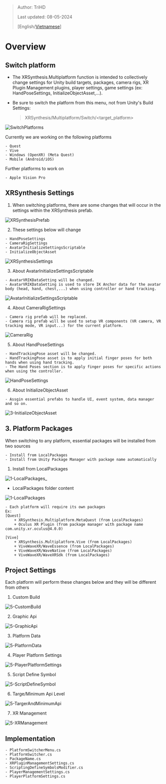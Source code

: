 > Author: TriHD
> 
> Last updated: 08-05-2024
> 
> [English/[Vietnamese](../PlatformSwitcher.md)]
# Overview

## Switch platform
 
- The XRSynthesis.Multiplatform function is intended to collectively change settings for Unity build targets, packages, camera rigs, XR Plugin Management plugins, player settings, game settings (ex: HandPoseSettings, InitializeObjectAsset,...).
- Be sure to switch the platform from this menu, not from Unity's Build Settings:

  > XRSynthesis/Multiplatform/Switch/<target_platform>

![SwitchPlatforms](../../Images/PlatformSwitcher/0-SwitchPlatforms.png)

Currently we are working on the following platforms
````
- Quest
- Vive
- Windows (OpenXR) (Meta Quest)
- Mobile (Android/iOS)
````

Further platforms to work on 
````
- Apple Vision Pro
````

## XRSynthesis Settings

1. When switching platforms, there are some changes that will occur in the settings within the XRSynthesis prefab.

![XRSynthesisPrefab](../../Images/PlatformSwitcher/2-XRSynthesisPrefab.png)

2. These settings below will change
````
- HandPoseSettings
- CameraRigSettings
- AvatarInitializeSettingsScriptable
- InitializeObjectAsset
````

![XRSynthesisSettings](../../Images/PlatformSwitcher/2-XRSynthesisSettings.png)

3. About AvatarInitializeSettingsScriptable
```` 
- AvatarVRIKDataSetting will be changed.
- AvatarVRIKDataSetting is used to store IK Anchor data for the avatar body (head, hand, chest,...) when using controller or hand tracking.
````

![AvatarInitializeSettingsScriptable](../../Images/PlatformSwitcher/3-AvatarInitializeSettingsScriptable.png)

4. About CameraRigSettings
```` 
- Camera rig prefab will be replaced.
- Camera rig prefab will be used to setup VR components (VR camera, VR tracking mode, VR input...) for the current platform.
````    

![CameraRig](../../Images/PlatformSwitcher/3-CameraRig.png)

5. About HandPoseSettings
````
- HandTrackingPose asset will be changed.
- HandTrackingPose asset is to apply initial finger poses for both hands when using hand tracking.
- The Hand Poses section is to apply finger poses for specific actions when using the controller.
````

![HandPoseSettings](../../Images/PlatformSwitcher/3-HandPoseSettings.png)

6. About InitializeObjectAsset
````
- Assgin essential prefabs to handle UI, event system, data manager and so on.
````
![3-InitializeObjectAsset](../../Images/PlatformSwitcher/3-InitializeObjectAsset.png)


## 3.	Platform Packages
When switching to any platform, essential packages will be installed from two sources
````
- Install from LocalPackages
- Install from Unity Package Manager with package name automatically
````

1. Install from LocalPackages
   
![1-LocalPackages_](../../Images/PlatformSwitcher/1-LocalPackages_.png)

- LocalPackages folder content

![1-LocalPackages](../../Images/PlatformSwitcher/1-LocalPackages.png)

````
- Each platform will require its own packages
Ex:
[Quest]
    + XRSynthesis.Multiplatform.MetaQuest (from LocalPackages)
    + Oculus XR Plugin (from package manager with package name com.unity.xr.oculus@4.0.0)

[Vive]
    + XRSynthesis.Multiplatform.Vive (from LocalPackages)
    + ViveWaveXR/WaveEssence (from LocalPackages)
    + ViveWaveXR/WaveNative (from LocalPackages)
    + ViveWaveXR/WaveXRSdk (from LocalPackages)
````

## Project Settings
Each platform will perform these changes below and they will be different from others

1. Custom Build

![5-CustomBuild](../../Images/PlatformSwitcher/5-CustomBuild.png)

2. Graphic Api

![5-GraphicApi](../../Images/PlatformSwitcher/5-GraphicApi.png)

3. Platform Data

![5-PlatformData](../../Images/PlatformSwitcher/5-PlatformData.png)

4. Player Platform Settings

![5-PlayerPlatformSettings](../../Images/PlatformSwitcher/5-PlayerPlatformSettings.png)

5. Script Define Symbol

![5-ScriptDefineSymbol](../../Images/PlatformSwitcher/5-ScriptDefineSymbol.png)

6. Targe/Minimum Api Level
   
![5-TargerAndMinimumApi](../../Images/PlatformSwitcher/5-TargerAndMinimumApi.png)

7. XR Management
   
![5-XRManagement](../../Images/PlatformSwitcher/5-XRManagement.png)

## Implementation
````
- PlatformSwitcherMenu.cs
- PlatformSwitcher.cs
- PackageName.cs
- XRPluginManagementSettings.cs
- ScriptingDefineSymbolsModifier.cs
- PlayerManagementSettings.cs
- PlayerPlatformSettings.cs
````
